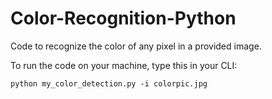 # Color-Recognition-Python
Code to recognize the color of any pixel in a provided image.


To run the code on your machine, type this in your CLI: 

```
python my_color_detection.py -i colorpic.jpg
```
